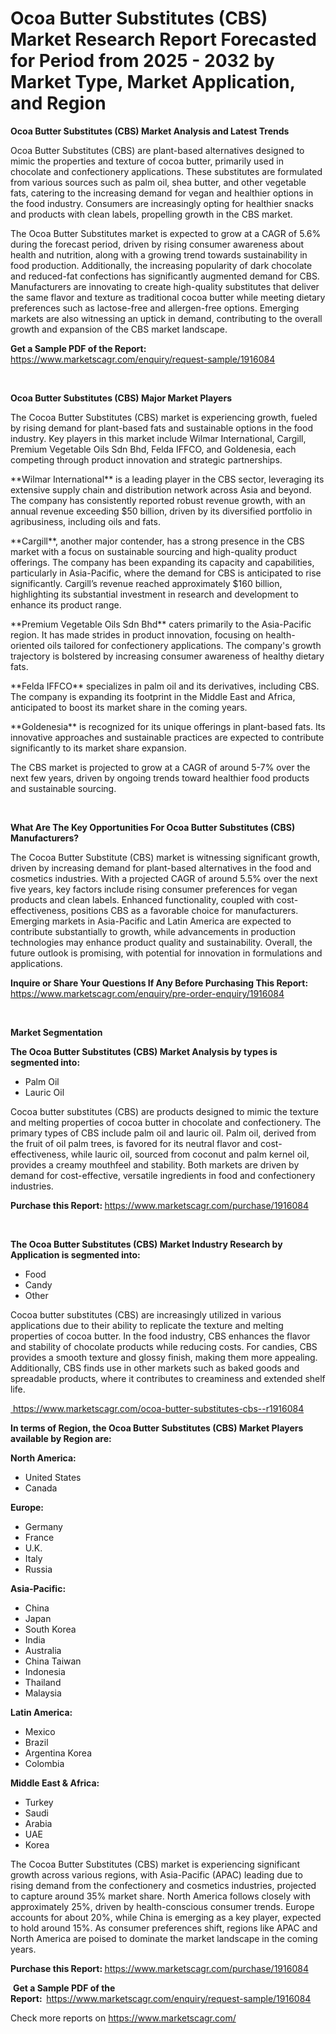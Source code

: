 <p><h1>Ocoa Butter Substitutes (CBS) Market Research Report Forecasted for Period from 2025 -  2032 by Market Type, Market Application, and Region</h1></p><p><strong>Ocoa Butter Substitutes (CBS) Market Analysis and Latest Trends</strong></p>
<p><p>Ocoa Butter Substitutes (CBS) are plant-based alternatives designed to mimic the properties and texture of cocoa butter, primarily used in chocolate and confectionery applications. These substitutes are formulated from various sources such as palm oil, shea butter, and other vegetable fats, catering to the increasing demand for vegan and healthier options in the food industry. Consumers are increasingly opting for healthier snacks and products with clean labels, propelling growth in the CBS market.</p><p>The Ocoa Butter Substitutes market is expected to grow at a CAGR of 5.6% during the forecast period, driven by rising consumer awareness about health and nutrition, along with a growing trend towards sustainability in food production. Additionally, the increasing popularity of dark chocolate and reduced-fat confections has significantly augmented demand for CBS. Manufacturers are innovating to create high-quality substitutes that deliver the same flavor and texture as traditional cocoa butter while meeting dietary preferences such as lactose-free and allergen-free options. Emerging markets are also witnessing an uptick in demand, contributing to the overall growth and expansion of the CBS market landscape.</p></p>
<p><strong>Get a Sample PDF of the Report:&nbsp;</strong> <a href="https://www.marketscagr.com/enquiry/request-sample/1916084?utm_campaign=2528&utm_medium=2&utm_source=Github&utm_content=ia&utm_term=07042025&utm_id=ocoa-butter-substitutes-cbs">https://www.marketscagr.com/enquiry/request-sample/1916084</a></p>
<p>&nbsp;</p>
<p><strong>Ocoa Butter Substitutes (CBS) Major Market Players</strong></p>
<p><p>The Cocoa Butter Substitutes (CBS) market is experiencing growth, fueled by rising demand for plant-based fats and sustainable options in the food industry. Key players in this market include Wilmar International, Cargill, Premium Vegetable Oils Sdn Bhd, Felda IFFCO, and Goldenesia, each competing through product innovation and strategic partnerships.</p><p>**Wilmar International** is a leading player in the CBS sector, leveraging its extensive supply chain and distribution network across Asia and beyond. The company has consistently reported robust revenue growth, with an annual revenue exceeding $50 billion, driven by its diversified portfolio in agribusiness, including oils and fats.</p><p>**Cargill**, another major contender, has a strong presence in the CBS market with a focus on sustainable sourcing and high-quality product offerings. The company has been expanding its capacity and capabilities, particularly in Asia-Pacific, where the demand for CBS is anticipated to rise significantly. Cargill’s revenue reached approximately $160 billion, highlighting its substantial investment in research and development to enhance its product range.</p><p>**Premium Vegetable Oils Sdn Bhd** caters primarily to the Asia-Pacific region. It has made strides in product innovation, focusing on health-oriented oils tailored for confectionery applications. The company's growth trajectory is bolstered by increasing consumer awareness of healthy dietary fats.</p><p>**Felda IFFCO** specializes in palm oil and its derivatives, including CBS. The company is expanding its footprint in the Middle East and Africa, anticipated to boost its market share in the coming years.</p><p>**Goldenesia** is recognized for its unique offerings in plant-based fats. Its innovative approaches and sustainable practices are expected to contribute significantly to its market share expansion.</p><p>The CBS market is projected to grow at a CAGR of around 5-7% over the next few years, driven by ongoing trends toward healthier food products and sustainable sourcing.</p></p>
<p>&nbsp;</p>
<p><strong>What Are The Key Opportunities For Ocoa Butter Substitutes (CBS) Manufacturers?</strong></p>
<p><p>The Cocoa Butter Substitute (CBS) market is witnessing significant growth, driven by increasing demand for plant-based alternatives in the food and cosmetics industries. With a projected CAGR of around 5.5% over the next five years, key factors include rising consumer preferences for vegan products and clean labels. Enhanced functionality, coupled with cost-effectiveness, positions CBS as a favorable choice for manufacturers. Emerging markets in Asia-Pacific and Latin America are expected to contribute substantially to growth, while advancements in production technologies may enhance product quality and sustainability. Overall, the future outlook is promising, with potential for innovation in formulations and applications.</p></p>
<p><strong>Inquire or Share Your Questions If Any Before Purchasing This Report:</strong> <a href="https://www.marketscagr.com/enquiry/pre-order-enquiry/1916084?utm_campaign=2528&utm_medium=2&utm_source=Github&utm_content=ia&utm_term=07042025&utm_id=ocoa-butter-substitutes-cbs">https://www.marketscagr.com/enquiry/pre-order-enquiry/1916084</a></p>
<p>&nbsp;</p>
<p><strong>Market Segmentation</strong></p>
<p><strong>The Ocoa Butter Substitutes (CBS) Market Analysis by types is segmented into:</strong></p>
<p><ul><li>Palm Oil</li><li>Lauric Oil</li></ul></p>
<p><p>Cocoa butter substitutes (CBS) are products designed to mimic the texture and melting properties of cocoa butter in chocolate and confectionery. The primary types of CBS include palm oil and lauric oil. Palm oil, derived from the fruit of oil palm trees, is favored for its neutral flavor and cost-effectiveness, while lauric oil, sourced from coconut and palm kernel oil, provides a creamy mouthfeel and stability. Both markets are driven by demand for cost-effective, versatile ingredients in food and confectionery industries.</p></p>
<p><strong>Purchase this Report:&nbsp;</strong><a href="https://www.marketscagr.com/purchase/1916084?utm_campaign=2528&utm_medium=2&utm_source=Github&utm_content=ia&utm_term=07042025&utm_id=ocoa-butter-substitutes-cbs">https://www.marketscagr.com/purchase/1916084</a></p>
<p>&nbsp;</p>
<p><strong>The Ocoa Butter Substitutes (CBS) Market Industry Research by Application is segmented into:</strong></p>
<p><ul><li>Food</li><li>Candy</li><li>Other</li></ul></p>
<p><p>Cocoa butter substitutes (CBS) are increasingly utilized in various applications due to their ability to replicate the texture and melting properties of cocoa butter. In the food industry, CBS enhances the flavor and stability of chocolate products while reducing costs. For candies, CBS provides a smooth texture and glossy finish, making them more appealing. Additionally, CBS finds use in other markets such as baked goods and spreadable products, where it contributes to creaminess and extended shelf life.</p></p>
<p><a href="https://www.marketscagr.com/ocoa-butter-substitutes-cbs--r1916084?utm_campaign=2528&utm_medium=2&utm_source=Github&utm_content=ia&utm_term=07042025&utm_id=ocoa-butter-substitutes-cbs">&nbsp;https://www.marketscagr.com/ocoa-butter-substitutes-cbs--r1916084</a></p>
<p><strong>In terms of Region, the Ocoa Butter Substitutes (CBS) Market Players available by Region are:</strong></p>
<p>
    <p> <strong> North America: </strong>
        <ul>
            <li>United States</li>
            <li>Canada</li>
        </ul>
        </p> 
    <p> <strong> Europe: </strong>
        <ul>
            <li>Germany</li>
            <li>France</li>
            <li>U.K.</li>
            <li>Italy</li>
            <li>Russia</li>
        </ul>
        </p> 
    <p> <strong> Asia-Pacific: </strong>
        <ul>
            <li>China</li>
            <li>Japan</li>
            <li>South Korea</li>
            <li>India</li>
            <li>Australia</li>
            <li>China Taiwan</li>
            <li>Indonesia</li>
            <li>Thailand</li>
            <li>Malaysia</li>
        </ul>
        </p> 
    <p> <strong> Latin America: </strong>
        <ul>
            <li>Mexico</li>
            <li>Brazil</li>
            <li>Argentina Korea</li>
            <li>Colombia</li>
        </ul>
        </p> 
    <p> <strong> Middle East & Africa: </strong>
        <ul>
            <li>Turkey</li>
            <li>Saudi</li>
            <li>Arabia</li>
            <li>UAE</li>
            <li>Korea</li>
        </ul>
    </p>
    </p>
<p><p>The Cocoa Butter Substitutes (CBS) market is experiencing significant growth across various regions, with Asia-Pacific (APAC) leading due to rising demand from the confectionery and cosmetics industries, projected to capture around 35% market share. North America follows closely with approximately 25%, driven by health-conscious consumer trends. Europe accounts for about 20%, while China is emerging as a key player, expected to hold around 15%. As consumer preferences shift, regions like APAC and North America are poised to dominate the market landscape in the coming years.</p></p>
<p><strong>Purchase this Report: </strong><a href="https://www.marketscagr.com/purchase/1916084?utm_campaign=2528&utm_medium=2&utm_source=Github&utm_content=ia&utm_term=07042025&utm_id=ocoa-butter-substitutes-cbs">https://www.marketscagr.com/purchase/1916084</a></p>
<p>&nbsp;<strong>Get a Sample PDF of the Report:&nbsp;&nbsp;</strong><a href="https://www.marketscagr.com/enquiry/request-sample/1916084?utm_campaign=2528&utm_medium=2&utm_source=Github&utm_content=ia&utm_term=07042025&utm_id=ocoa-butter-substitutes-cbs">https://www.marketscagr.com/enquiry/request-sample/1916084</a></p>
<p><strong></strong></p>
<p>Check more reports on <a href="https://www.marketscagr.com/?utm_campaign=2528&utm_medium=2&utm_source=Github&utm_content=ia&utm_term=07042025&utm_id=ocoa-butter-substitutes-cbs">https://www.marketscagr.com/</a></p>